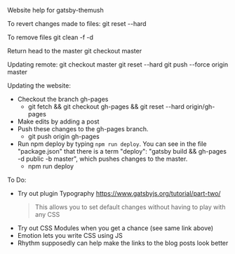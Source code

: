 Website help for gatsby-themush


To revert changes made to files:
git reset --hard

To remove files 
git clean -f -d

Return head to the master
git checkout master

Updating remote:
git checkout master
git reset --hard <commit SHA>
git push --force origin master

Updating the website:
- Checkout the branch gh-pages
    - git fetch && git checkout gh-pages && git reset --hard origin/gh-pages
- Make edits by adding a post
- Push these changes to the gh-pages branch. 
    - git push origin gh-pages
- Run npm deploy by typing `npm run deploy`. You can see in the file "package.json" that there is a term "deploy": "gatsby build && gh-pages -d public -b master", which pushes changes to the master.
    - npm run deploy

To Do:
- Try out plugin Typography https://www.gatsbyjs.org/tutorial/part-two/
  > This allows you to set default changes without having to play with
    any CSS
- Try out CSS Modules when you get a chance (see same link above)
- Emotion lets you write CSS using JS
- Rhythm supposedly can help make the links to the blog posts look better